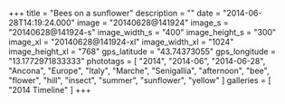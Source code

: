 +++
title = "Bees on a sunflower"
description = ""
date = "2014-06-28T14:19:24.000"
image = "20140628@141924"
image_s = "20140628@141924-s"
image_width_s = "400"
image_height_s = "300"
image_xl = "20140628@141924-xl"
image_width_xl = "1024"
image_height_xl = "768"
gps_latitude = "43.74373055"
gps_longitude = "13.1772971833333"
phototags = [ "2014", "2014-06", "2014-06-28", "Ancona", "Europe", "Italy", "Marche", "Senigallia", "afternoon", "bee", "flower", "hill", "insect", "summer", "sunflower", "yellow" ]
galleries = [ "2014 Timeline" ]
+++
